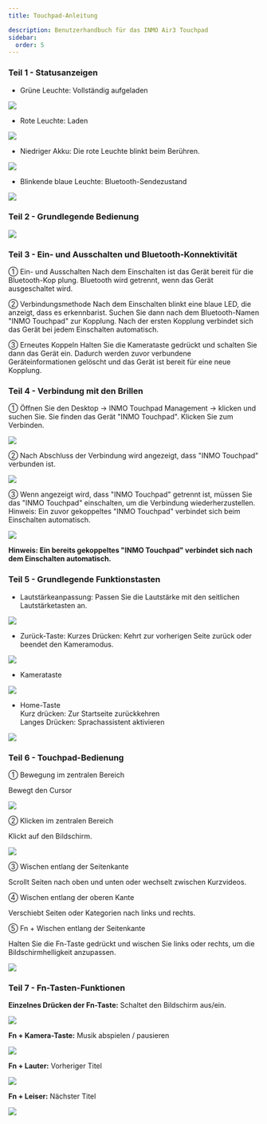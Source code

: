 ```yaml
---
title: Touchpad-Anleitung 

description: Benutzerhandbuch für das INMO Air3 Touchpad
sidebar:
  order: 5
---
```


### Teil 1 - Statusanzeigen  
  
* Grüne Leuchte: Vollständig aufgeladen  

![](public/images/air3/inmo-touchpad-user-manual-1.png)

* Rote Leuchte: Laden

![](public/images/air3/inmo-touchpad-user-manual-2.png)

* Niedriger Akku: Die rote Leuchte blinkt beim Berühren.  

![](public/images/air3/inmo-touchpad-user-manual-3.png)

* Blinkende blaue Leuchte: Bluetooth-Sendezustand  

![](public/images/air3/inmo-touchpad-user-manual-4.png)


### Teil 2 - Grundlegende Bedienung

![](public/images/air3/de/inmo-touchpad-user-manual-5.png)


### Teil 3 - Ein- und Ausschalten und Bluetooth-Konnektivität

① Ein- und Ausschalten 
Nach dem Einschalten ist das Gerät bereit für die Bluetooth-Kop plung. Bluetooth wird getrennt, wenn das Gerät ausgeschaltet wird.
  
② Verbindungsmethode 
Nach dem Einschalten blinkt eine blaue LED, die anzeigt, dass es erkennbarist. Suchen Sie dann nach dem Bluetooth-Namen "INMO Touchpad" zur Kopplung. Nach der ersten Kopplung verbindet sich das Gerät bei jedem Einschalten automatisch. 

③ Erneutes Koppeln 
Halten Sie die Kamerataste gedrückt und schalten Sie dann das Gerät ein. Dadurch werden zuvor verbundene Geräteinformationen gelöscht und das Gerät ist bereit für eine neue Kopplung.
  
  
### Teil 4 - Verbindung mit den Brillen  
  
① Öffnen Sie den Desktop -> INMO Touchpad Management -> klicken und suchen Sie. Sie finden das Gerät "INMO Touchpad". Klicken Sie zum Verbinden.

![](public/images/air3/inmo-touchpad-user-manual-6.png)

② Nach Abschluss der Verbindung wird angezeigt, dass "INMO Touchpad" verbunden ist.  

![](public/images/air3/de/inmo-touchpad-user-manual-7.jpg)

③ Wenn angezeigt wird, dass "INMO Touchpad" getrennt ist, müssen Sie das "INMO Touchpad" einschalten, um die Verbindung wiederherzustellen. Hinweis: Ein zuvor gekoppeltes "INMO Touchpad" verbindet sich beim Einschalten automatisch.   

![](public/images/air3/de/inmo-touchpad-user-manual-8.jpg)

**Hinweis: Ein bereits gekoppeltes "INMO Touchpad" verbindet sich nach dem Einschalten automatisch.**  


### Teil 5 - Grundlegende Funktionstasten
  
* Lautstärkeanpassung: Passen Sie die Lautstärke mit den seitlichen Lautstärketasten an. 

![](public/images/air3/inmo-touchpad-user-manual-9.png)

* Zurück-Taste: Kurzes Drücken: Kehrt zur vorherigen Seite zurück oder beendet den Kameramodus. 

![](public/images/air3/inmo-touchpad-user-manual-10.png)

* Kamerataste

![](public/images/air3/de/inmo-touchpad-user-manual-11.png)

* Home-Taste  
Kurz drücken: Zur Startseite zurückkehren  
Langes Drücken: Sprachassistent aktivieren 

![](public/images/air3/inmo-touchpad-user-manual-12.png)

### Teil 6 - Touchpad-Bedienung 

① Bewegung im zentralen Bereich &#x20;

&#x20;   Bewegt den Cursor

![](public/images/air3/inmo-touchpad-user-manual-13.png)

② Klicken im zentralen Bereich&#x20;

&#x20;   Klickt auf den Bildschirm. 

![](public/images/air3/inmo-touchpad-user-manual-14.png)

③ Wischen entlang der Seitenkante &#x20;

&#x20;   Scrollt Seiten nach oben und unten oder wechselt zwischen Kurzvideos. 

④ Wischen entlang der oberen Kante&#x20;

&#x20;   Verschiebt Seiten oder Kategorien nach links und rechts.  

⑤ Fn + Wischen entlang der Seitenkante  &#x20;

&#x20;   Halten Sie die Fn-Taste gedrückt und wischen Sie links oder rechts, um die Bildschirmhelligkeit anzupassen.  

![](public/images/air3/inmo-touchpad-user-manual-15.png)

### Teil 7 - Fn-Tasten-Funktionen
  
**Einzelnes Drücken der Fn-Taste:** 
Schaltet den Bildschirm aus/ein.


![](public/images/air3/inmo-touchpad-user-manual-16.png)

**Fn + Kamera-Taste:** 
Musik abspielen / pausieren   


![](public/images/air3/inmo-touchpad-user-manual-17.png)

**Fn + Lauter:** 
Vorheriger Titel  


![](public/images/air3/inmo-touchpad-user-manual-18.png)


**Fn + Leiser:** 
Nächster Titel   


![](public/images/air3/inmo-touchpad-user-manual-19.png)






